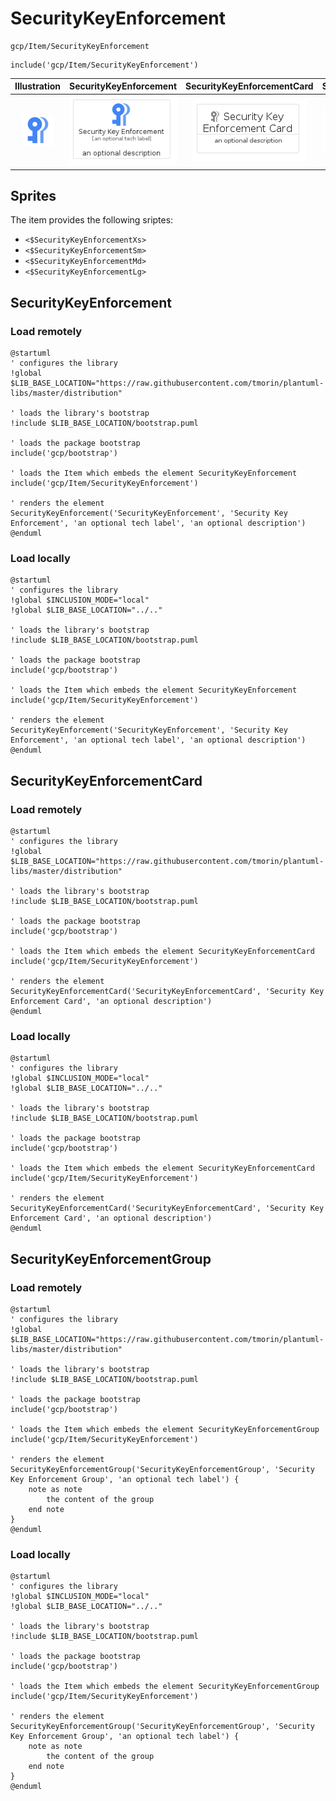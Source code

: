 # SecurityKeyEnforcement


```text
gcp/Item/SecurityKeyEnforcement
```

```text
include('gcp/Item/SecurityKeyEnforcement')
```



| Illustration | SecurityKeyEnforcement | SecurityKeyEnforcementCard | SecurityKeyEnforcementGroup |
| :---: | :---: | :---: | :---: |
| ![illustration for Illustration](../../gcp/Item/SecurityKeyEnforcement.png) | ![illustration for SecurityKeyEnforcement](../../gcp/Item/SecurityKeyEnforcement.Local.png) | ![illustration for SecurityKeyEnforcementCard](../../gcp/Item/SecurityKeyEnforcementCard.Local.png) | ![illustration for SecurityKeyEnforcementGroup](../../gcp/Item/SecurityKeyEnforcementGroup.Local.png) |



## Sprites
The item provides the following sriptes:

- `<$SecurityKeyEnforcementXs>`
- `<$SecurityKeyEnforcementSm>`
- `<$SecurityKeyEnforcementMd>`
- `<$SecurityKeyEnforcementLg>`





## SecurityKeyEnforcement

### Load remotely
```plantuml
@startuml
' configures the library
!global $LIB_BASE_LOCATION="https://raw.githubusercontent.com/tmorin/plantuml-libs/master/distribution"

' loads the library's bootstrap
!include $LIB_BASE_LOCATION/bootstrap.puml

' loads the package bootstrap
include('gcp/bootstrap')

' loads the Item which embeds the element SecurityKeyEnforcement
include('gcp/Item/SecurityKeyEnforcement')

' renders the element
SecurityKeyEnforcement('SecurityKeyEnforcement', 'Security Key Enforcement', 'an optional tech label', 'an optional description')
@enduml
```

### Load locally
```plantuml
@startuml
' configures the library
!global $INCLUSION_MODE="local"
!global $LIB_BASE_LOCATION="../.."

' loads the library's bootstrap
!include $LIB_BASE_LOCATION/bootstrap.puml

' loads the package bootstrap
include('gcp/bootstrap')

' loads the Item which embeds the element SecurityKeyEnforcement
include('gcp/Item/SecurityKeyEnforcement')

' renders the element
SecurityKeyEnforcement('SecurityKeyEnforcement', 'Security Key Enforcement', 'an optional tech label', 'an optional description')
@enduml
```

## SecurityKeyEnforcementCard

### Load remotely
```plantuml
@startuml
' configures the library
!global $LIB_BASE_LOCATION="https://raw.githubusercontent.com/tmorin/plantuml-libs/master/distribution"

' loads the library's bootstrap
!include $LIB_BASE_LOCATION/bootstrap.puml

' loads the package bootstrap
include('gcp/bootstrap')

' loads the Item which embeds the element SecurityKeyEnforcementCard
include('gcp/Item/SecurityKeyEnforcement')

' renders the element
SecurityKeyEnforcementCard('SecurityKeyEnforcementCard', 'Security Key Enforcement Card', 'an optional description')
@enduml
```

### Load locally
```plantuml
@startuml
' configures the library
!global $INCLUSION_MODE="local"
!global $LIB_BASE_LOCATION="../.."

' loads the library's bootstrap
!include $LIB_BASE_LOCATION/bootstrap.puml

' loads the package bootstrap
include('gcp/bootstrap')

' loads the Item which embeds the element SecurityKeyEnforcementCard
include('gcp/Item/SecurityKeyEnforcement')

' renders the element
SecurityKeyEnforcementCard('SecurityKeyEnforcementCard', 'Security Key Enforcement Card', 'an optional description')
@enduml
```

## SecurityKeyEnforcementGroup

### Load remotely
```plantuml
@startuml
' configures the library
!global $LIB_BASE_LOCATION="https://raw.githubusercontent.com/tmorin/plantuml-libs/master/distribution"

' loads the library's bootstrap
!include $LIB_BASE_LOCATION/bootstrap.puml

' loads the package bootstrap
include('gcp/bootstrap')

' loads the Item which embeds the element SecurityKeyEnforcementGroup
include('gcp/Item/SecurityKeyEnforcement')

' renders the element
SecurityKeyEnforcementGroup('SecurityKeyEnforcementGroup', 'Security Key Enforcement Group', 'an optional tech label') {
    note as note
        the content of the group
    end note
}
@enduml
```

### Load locally
```plantuml
@startuml
' configures the library
!global $INCLUSION_MODE="local"
!global $LIB_BASE_LOCATION="../.."

' loads the library's bootstrap
!include $LIB_BASE_LOCATION/bootstrap.puml

' loads the package bootstrap
include('gcp/bootstrap')

' loads the Item which embeds the element SecurityKeyEnforcementGroup
include('gcp/Item/SecurityKeyEnforcement')

' renders the element
SecurityKeyEnforcementGroup('SecurityKeyEnforcementGroup', 'Security Key Enforcement Group', 'an optional tech label') {
    note as note
        the content of the group
    end note
}
@enduml
```

